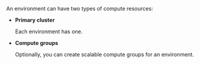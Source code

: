 An environment can have two types of compute resources:

-   **Primary cluster**

    Each environment has one.


-   **Compute groups**

    Optionally, you can create scalable compute groups for an environment.


